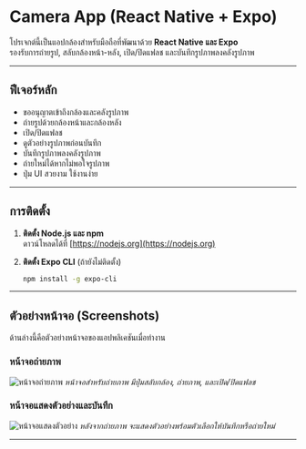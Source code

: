 # Camera App (React Native + Expo)

โปรเจกต์นี้เป็นแอปกล้องสำหรับมือถือที่พัฒนาด้วย **React Native และ Expo**  
รองรับการถ่ายรูป, สลับกล้องหน้า-หลัง, เปิด/ปิดแฟลช และบันทึกรูปภาพลงคลังรูปภาพ

---

## ฟีเจอร์หลัก

- ขออนุญาตเข้าถึงกล้องและคลังรูปภาพ
- ถ่ายรูปด้วยกล้องหน้าและกล้องหลัง
- เปิด/ปิดแฟลช
- ดูตัวอย่างรูปภาพก่อนบันทึก
- บันทึกรูปภาพลงคลังรูปภาพ
- ถ่ายใหม่ได้หากไม่พอใจรูปภาพ
- ปุ่ม UI สวยงาม ใช้งานง่าย

---

## การติดตั้ง

1. **ติดตั้ง Node.js และ npm**  
   ดาวน์โหลดได้ที่ [https://nodejs.org](https://nodejs.org)

2. **ติดตั้ง Expo CLI** (ถ้ายังไม่ติดตั้ง)
   ```bash
   npm install -g expo-cli

---

## ตัวอย่างหน้าจอ (Screenshots)

ด้านล่างนี้คือตัวอย่างหน้าจอของแอปพลิเคชันเมื่อทำงาน

### หน้าจอถ่ายภาพ
![หน้าจอถ่ายภาพ](assets\image\off.png)
*หน้าจอสำหรับถ่ายภาพ มีปุ่มสลับกล้อง, ถ่ายภาพ, และเปิด/ปิดแฟลช*

### หน้าจอแสดงตัวอย่างและบันทึก
![หน้าจอแสดงตัวอย่าง](assets\image\on.png)
*หลังจากถ่ายภาพ จะแสดงตัวอย่างพร้อมตัวเลือกให้บันทึกหรือถ่ายใหม่*

---
